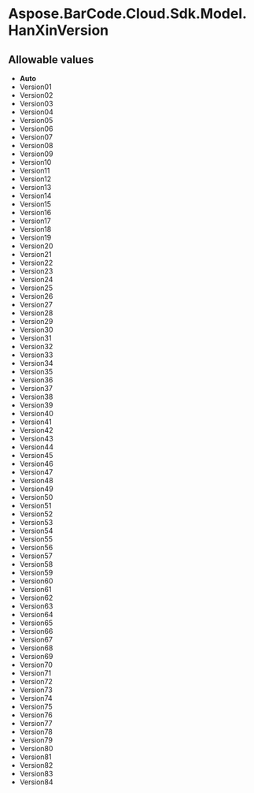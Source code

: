 # Aspose.BarCode.Cloud.Sdk.Model.HanXinVersion

## Allowable values

* **Auto**
* Version01
* Version02
* Version03
* Version04
* Version05
* Version06
* Version07
* Version08
* Version09
* Version10
* Version11
* Version12
* Version13
* Version14
* Version15
* Version16
* Version17
* Version18
* Version19
* Version20
* Version21
* Version22
* Version23
* Version24
* Version25
* Version26
* Version27
* Version28
* Version29
* Version30
* Version31
* Version32
* Version33
* Version34
* Version35
* Version36
* Version37
* Version38
* Version39
* Version40
* Version41
* Version42
* Version43
* Version44
* Version45
* Version46
* Version47
* Version48
* Version49
* Version50
* Version51
* Version52
* Version53
* Version54
* Version55
* Version56
* Version57
* Version58
* Version59
* Version60
* Version61
* Version62
* Version63
* Version64
* Version65
* Version66
* Version67
* Version68
* Version69
* Version70
* Version71
* Version72
* Version73
* Version74
* Version75
* Version76
* Version77
* Version78
* Version79
* Version80
* Version81
* Version82
* Version83
* Version84
